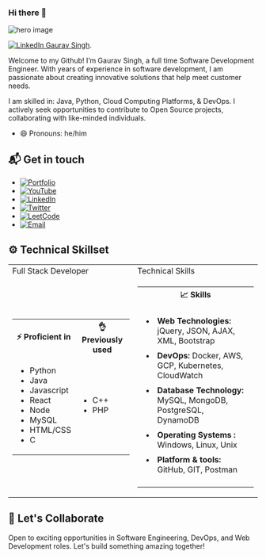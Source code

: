 ### Hi there 👋


![hero image](https://github.com/gavksingh/gavksingh/assets/103016722/7a23403e-20f2-4b3d-aa96-8ec463f02fdc)


[![LinkedIn Gaurav Singh](https://img.shields.io/badge/gavksingh-linkedin-yellow?style=for-the-badge)](https://www.linkedin.com/in/gavksingh).

Welcome to my Github! I’m Gaurav Singh, a full time Software Development Engineer. With years of experience in software development, I am passionate about creating innovative solutions that help meet customer needs.

I am skilled in: Java, Python, Cloud Computing Platforms, & DevOps. I actively seek opportunities to contribute to Open Source projects, collaborating with like-minded individuals.

- 😄 Pronouns: he/him

## 📬 Get in touch

-  [![Portfolio](https://your-portfolio-website.com/https://github.com/gavksingh/My_Portfolio/blob/main/assets/img/apple-touch-icon2.png.png)](https://gavksingh.github.io/My_Portfolio/)
-  [![YouTube](https://img.shields.io/badge/YouTube-FF0000?style=for-the-badge&logo=youtube&logoColor=white)](https://www.youtube.com/@workcodeandgaurav/)
-  [![LinkedIn](https://img.shields.io/badge/LinkedIn-0077B5?style=for-the-badge&logo=linkedin&logoColor=white)](https://www.linkedin.com/in/gavksingh/)
-  [![Twitter](https://img.shields.io/badge/Twitter-1DA1F2?style=for-the-badge&logo=twitter&logoColor=white)](https://twitter.com/gaurav_ksingh4)
-  [![LeetCode](https://img.shields.io/badge/LeetCode-FFA116?style=for-the-badge&logo=leetcode&logoColor=black)](https://leetcode.com/KsinghGaurav/)
-  [![Email](https://img.shields.io/badge/Email-D14836?style=for-the-badge&logo=gmail&logoColor=white)](mailto:ksingh.gav@gmail.com)


## ⚙️ Technical Skillset

<!-- new code -->
<table width="50%">
    <tr>
        <td>Full Stack Developer</td>
        <td>Technical Skills</td>
    </tr>
    <!-- data row -->
    <tr>
        <!-- first data -->
        <td>
            <table>
                <tr>
                    <th> ⚡ Proficient in</th>
                    <th> 👌 Previously used</th>
                </tr>
                <tr>
                    <td>
                        <ul>
                            <li>Python</li>
                            <li>Java</li>
                            <li>Javascript</li>
                            <li>React</li>
                            <li>Node</li>
                            <li>MySQL</li>
                            <li>HTML/CSS</li>
                            <li>C</li>
                        </ul>
                    </td>
                    <td>
                        <ul>
                            <li>C++</li>
                            <li>PHP</li>
                        </ul>
                    </td>
                </tr>
            </table>
        </td>
        <!-- second data -->
        <td>
            <table>
                <tr>
                    <th> 📈 Skills</th>
                </tr>
                <tr>
                    <td>
                        <ul>
                            <li style="padding:5px"><b>Web Technologies:</b> jQuery, JSON, AJAX, XML, Bootstrap</li>
                            <li style="padding:5px"><b> DevOps:</b> Docker, AWS, GCP, Kubernetes, CloudWatch </li>
                            <li style="padding:5px"><b>Database Technology:</b> MySQL, MongoDB, PostgreSQL, DynamoDB</li>
                            <li style="padding:5px"><b>Operating Systems :</b> Windows, Linux, Unix</li>
                            <li style="padding:5px"><b>Platform & tools:</b> GitHub, GIT, Postman</li>
                        </ul>
                    </td>
                </tr>
            </table>
        </td>
    </tr>
</table>


## 🌟 Let's Collaborate

Open to exciting opportunities in Software Engineering, DevOps, and Web Development roles. Let's build something amazing together!
